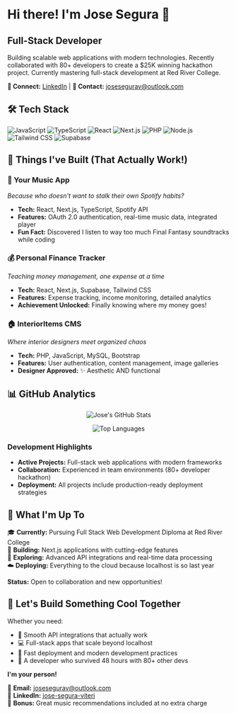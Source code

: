 # Hi there! I'm Jose Segura 👋
## Full-Stack Developer

Building scalable web applications with modern technologies. Recently collaborated with 80+ developers 
to create a $25K winning hackathon project. Currently mastering full-stack development at Red River College.

**🔗 Connect:** [LinkedIn](linkedin.com/in/jose-segura-viteri) | **📧 Contact:** josesegurav@outlook.com

## 🛠️ Tech Stack

![JavaScript](https://img.shields.io/badge/-JavaScript-F7DF1E?style=flat-square&logo=javascript&logoColor=black)
![TypeScript](https://img.shields.io/badge/-TypeScript-3178C6?style=flat-square&logo=typescript&logoColor=white)
![React](https://img.shields.io/badge/-React-61DAFB?style=flat-square&logo=react&logoColor=black)
![Next.js](https://img.shields.io/badge/-Next.js-000000?style=flat-square&logo=next.js&logoColor=white)
![PHP](https://img.shields.io/badge/-PHP-777BB4?style=flat-square&logo=php&logoColor=white)
![Node.js](https://img.shields.io/badge/-Node.js-339933?style=flat-square&logo=node.js&logoColor=white)
![Tailwind CSS](https://img.shields.io/badge/-Tailwind%20CSS-06B6D4?style=flat-square&logo=tailwindcss&logoColor=white)
![Supabase](https://img.shields.io/badge/-Supabase-3ECF8E?style=flat-square&logo=supabase&logoColor=white)

## 🚀 Things I've Built (That Actually Work!)

### 🎵 Your Music App
*Because who doesn't want to stalk their own Spotify habits?*
- **Tech:** React, Next.js, TypeScript, Spotify API
- **Features:** OAuth 2.0 authentication, real-time music data, integrated player
- **Fun Fact:** Discovered I listen to way too much Final Fantasy soundtracks while coding

### 💰 Personal Finance Tracker  
*Teaching money management, one expense at a time*
- **Tech:** React, Next.js, Supabase, Tailwind CSS
- **Features:** Expense tracking, income monitoring, detailed analytics
- **Achievement Unlocked:** Finally knowing where my money goes!

### 🏠 InteriorItems CMS
*Where interior designers meet organized chaos*
- **Tech:** PHP, JavaScript, MySQL, Bootstrap
- **Features:** User authentication, content management, image galleries
- **Designer Approved:** ✨ Aesthetic AND functional

## 📊 GitHub Analytics

<div align="center">

![Jose's GitHub Stats](https://github-readme-stats.vercel.app/api?username=josedsegurav&show_icons=true&theme=default&hide_border=true)

![Top Languages](https://github-readme-stats.vercel.app/api/top-langs/?username=josedsegurav&layout=compact&theme=default&hide_border=true)

</div>

### Development Highlights
- **Active Projects:** Full-stack web applications with modern frameworks
- **Collaboration:** Experienced in team environments (80+ developer hackathon)
- **Deployment:** All projects include production-ready deployment strategies

## 🎯 What I'm Up To

🎓 **Currently:** Pursuing Full Stack Web Development Diploma at Red River College  
🔨 **Building:** Next.js applications with cutting-edge features  
🎵 **Exploring:** Advanced API integrations and real-time data processing  
☁️ **Deploying:** Everything to the cloud because localhost is so last year  

**Status:** Open to collaboration and new opportunities!

## 🤝 Let's Build Something Cool Together

Whether you need:
- 🎵 Smooth API integrations that actually work
- 💻 Full-stack apps that scale beyond localhost
- 🚀 Fast deployment and modern development practices
- 🎯 A developer who survived 48 hours with 80+ other devs

**I'm your person!**

📧 **Email:** josesegurav@outlook.com  
💼 **LinkedIn:** [jose-segura-viteri](linkedin.com/in/jose-segura-viteri)  
🎵 **Bonus:** Great music recommendations included at no extra charge
